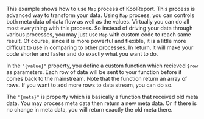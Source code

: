 This example shows how to use `Map` process of KoolReport. This process is advanced way to transform your data. Using `Map` process, you can controls both meta data of data flow as well as the values. Virtually you can do all most everything with this process. So instead of driving your data through various processes, you may just use `Map` with custom code to reach same result. Of course, since it is more powerful and flexible, it is a little more difficult to use in comparing to other processes. In return, it will make your code shorter and faster and do exactly what you want to do.

In the `"{value}"` property, you define a custom function which recieved `$row` as parameters. Each row of data will be sent to your function before it comes back to the mainstream. Note that the function return an array of rows. If you want to add more rows to data stream, you can do so.

The `"{meta}"` is property which is basically a function that received old meta data. You may process meta data then return a new meta data. Or if there is no change in meta data, you will return exactly the old meta there.